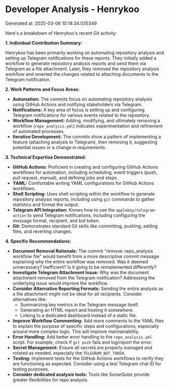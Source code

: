 # Developer Analysis - Henrykoo
Generated at: 2025-03-06 10:14:34.035349

Here's a breakdown of Henrykoo's recent Git activity:

**1. Individual Contribution Summary:**

Henrykoo has been primarily working on automating repository analysis and setting up Telegram notifications for these reports. They initially added a workflow to generate repository analysis reports and send them via Telegram as a file attachment. Later, they removed the repository analysis workflow and reverted the changes related to attaching documents to the Telegram notification.

**2. Work Patterns and Focus Areas:**

*   **Automation:**  The commits focus on automating repository analysis using GitHub Actions and notifying stakeholders via Telegram.
*   **Notifications:**  A key area of focus is setting up and configuring Telegram notifications for various events related to the repository.
*   **Workflow Management:** Adding, modifying, and ultimately removing a workflow (`repo_analysis.yml`) indicates experimentation and refinement of automated processes.
*   **Iterative Development:** The commits show a pattern of implementing a feature (attaching analysis to Telegram), then removing it, suggesting potential issues or a change in requirements.

**3. Technical Expertise Demonstrated:**

*   **GitHub Actions:**  Proficient in creating and configuring GitHub Actions workflows for automation, including scheduling, event triggers (push, pull request, manual), and defining jobs and steps.
*   **YAML:**  Comfortable writing YAML configurations for GitHub Actions workflows.
*   **Shell Scripting:**  Uses shell scripting within the workflow to generate repository analysis reports, including using `git` commands to gather statistics and format the output.
*   **Telegram API Integration:** Knows how to use the `appleboy/telegram-action` to send Telegram notifications, including configuring the message format, recipient, and bot token.
*   **Git:**  Demonstrates standard Git skills like committing, pushing, adding files, and reverting changes.

**4. Specific Recommendations:**

*   **Document Removal Rationale:** The commit "remove: repo_analysis workflow file" would benefit from a more descriptive commit message explaining why the entire workflow was removed.  Was it deemed unnecessary?  Inefficient?  Is it going to be reimplemented differently?
*   **Investigate Telegram Attachment Issue:**  Why was the document attachment removed from the Telegram notification? Addressing the underlying issue would improve the workflow.
*   **Consider Alternative Reporting Formats:**  Sending the entire analysis as a file attachment might not be ideal for all recipients. Consider alternatives like:
    *   Summarizing key metrics in the Telegram message itself.
    *   Generating an HTML report and hosting it somewhere.
    *   Linking to a dedicated dashboard instead of a static file.
*   **Improve Workflow Commenting:** Add more comments to the YAML files to explain the purpose of specific steps and configurations, especially around more complex logic. This will improve maintainability.
*   **Error Handling:** Add better error handling to the `repo_analysis.yml` script. For example, check if `git push` fails and log/report the error.
*   **Secret Management:** Ensure all secrets are properly managed and rotated as needed, especially the `TELEGRAM_BOT_TOKEN`.
*   **Testing:** Implement tests for the GitHub Actions workflows to verify they are functioning as expected.  Consider using a test Telegram chat ID for testing purposes.
*    **Consider dedicated analysis tools:** Tools like SonarQube provide greater flexibilities for repo analysis.
